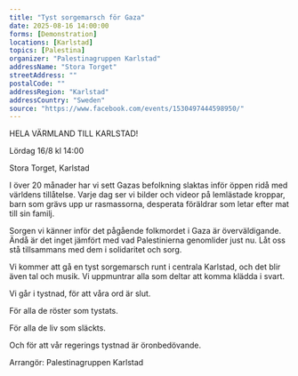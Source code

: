 ```yaml
---
title: "Tyst sorgemarsch för Gaza"
date: 2025-08-16 14:00:00
forms: [Demonstration]
locations: [Karlstad]
topics: [Palestina]
organizer: "Palestinagruppen Karlstad"
addressName: "Stora Torget"
streetAddress: ""
postalCode: ""
addressRegion: "Karlstad"
addressCountry: "Sweden"
source: "https://www.facebook.com/events/1530497444598950/"
---
```


HELA VÄRMLAND TILL KARLSTAD!

Lördag 16/8 kl 14:00

Stora Torget, Karlstad

I över 20 månader har vi sett Gazas befolkning slaktas inför öppen ridå med världens tillåtelse. Varje dag ser vi bilder och videor på lemlästade kroppar, barn som grävs upp ur rasmassorna, desperata föräldrar som letar efter mat till sin familj.

Sorgen vi känner inför det pågående folkmordet i Gaza är överväldigande. Ändå är det inget jämfört med vad Palestinierna genomlider just nu. Låt oss stå tillsammans med dem i solidaritet och sorg.

Vi kommer att gå en tyst sorgemarsch runt i centrala Karlstad, och det blir även tal och musik. Vi uppmuntrar alla som deltar att komma klädda i svart.

Vi går i tystnad, för att våra ord är slut.

För alla de röster som tystats.

För alla de liv som släckts.

Och för att vår regerings tystnad är öronbedövande.

Arrangör: Palestinagruppen Karlstad 
